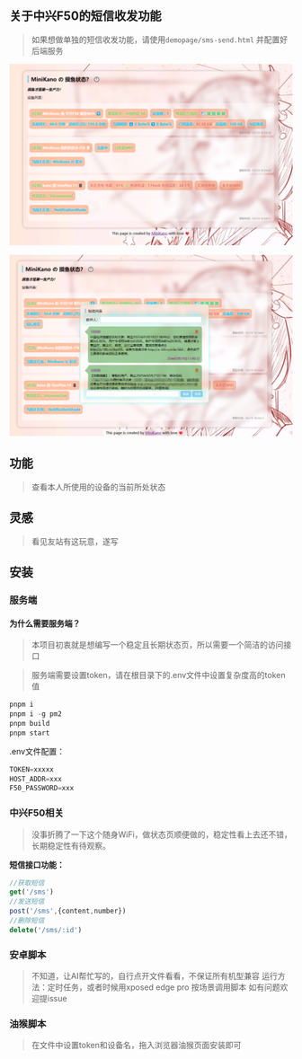 ## 关于中兴F50的短信收发功能

>如果想做单独的短信收发功能，请使用`demopage/sms-send.html` 并配置好后端服务

![](./img\1.png)

![](./img/2.png)

## 功能

>查看本人所使用的设备的当前所处状态

## 灵感

> 看见友站有这玩意，遂写

## 安装

### 服务端

#### 为什么需要服务端？

> 本项目初衷就是想编写一个稳定且长期状态页，所以需要一个简洁的访问接口

> 服务端需要设置token，请在根目录下的.env文件中设置复杂度高的token值

```javascript
pnpm i
pnpm i -g pm2
pnpm build
pnpm start
```

.env文件配置：

```javascript
TOKEN=xxxxx
HOST_ADDR=xxx
F50_PASSWORD=xxx
```

### 中兴F50相关

> 没事折腾了一下这个随身WiFi，做状态页顺便做的，稳定性看上去还不错，长期稳定性有待观察。

**短信接口功能：**

```javascript
//获取短信
get('/sms')
//发送短信
post('/sms',{content,number})
//删除短信
delete('/sms/:id')
```

### 安卓脚本

> 不知道，让AI帮忙写的，自行点开文件看看，不保证所有机型兼容
> 运行方法：定时任务，或者时候用xposed edge pro 按场景调用脚本
> 如有问题欢迎提issue

### 油猴脚本

> 在文件中设置token和设备名，拖入浏览器油猴页面安装即可